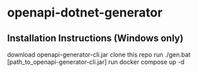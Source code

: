 # openapi-dotnet-generator

## Installation Instructions (Windows only)

download openapi-generator-cli.jar
clone this repo
run ./gen.bat \[path_to_openapi-generator-cli.jar]
run docker compose up -d